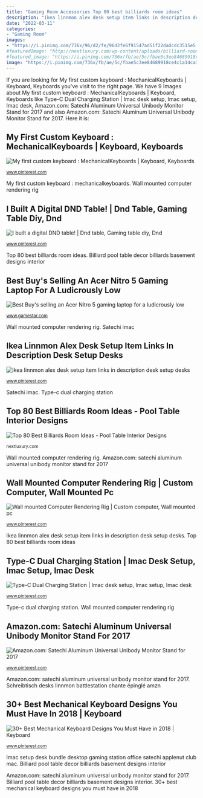 ```yaml
---
title: "Gaming Room Accessories Top 80 best billiards room ideas"
description: "Ikea linnmon alex desk setup item links in description desk setup desks"
date: "2022-03-11"
categories:
- "Gaming Room"
images:
- "https://i.pinimg.com/736x/96/d2/fe/96d2fe6f91547ad51f22dadcdc3515e5.jpg"
#featuredImage: "http://nextluxury.com/wp-content/uploads/billiard-room-decor-ideas-basement.jpg"
#featured_image: "https://i.pinimg.com/736x/fb/ae/5c/fbae5c3ee84689918ce4c1a14ca30a94.jpg"
image: "https://i.pinimg.com/736x/fb/ae/5c/fbae5c3ee84689918ce4c1a14ca30a94.jpg"
---
```


If you are looking for My first custom keyboard : MechanicalKeyboards | Keyboard, Keyboards you've visit to the right page. We have 9 Images about My first custom keyboard : MechanicalKeyboards | Keyboard, Keyboards like Type-C Dual Charging Station | Imac desk setup, Imac setup, Imac desk, Amazon.com: Satechi Aluminum Universal Unibody Monitor Stand for 2017 and also Amazon.com: Satechi Aluminum Universal Unibody Monitor Stand for 2017. Here it is:

## My First Custom Keyboard : MechanicalKeyboards | Keyboard, Keyboards

![My first custom keyboard : MechanicalKeyboards | Keyboard, Keyboards](https://i.pinimg.com/736x/96/d2/fe/96d2fe6f91547ad51f22dadcdc3515e5.jpg "Amazon.com: satechi aluminum universal unibody monitor stand for 2017")

<small>www.pinterest.com</small>

My first custom keyboard : mechanicalkeyboards. Wall mounted computer rendering rig

## I Built A Digital DND Table! | Dnd Table, Gaming Table Diy, Dnd

![I built a digital DND table! | Dnd table, Gaming table diy, Dnd](https://i.pinimg.com/736x/dc/e0/09/dce00937ff58c7b244e97c2e624bb2f5.jpg "Satechi imac")

<small>www.pinterest.com</small>

Top 80 best billiards room ideas. Billiard pool table decor billiards basement designs interior

## Best Buy&#039;s Selling An Acer Nitro 5 Gaming Laptop For A Ludicrously Low

![Best Buy&#039;s selling an Acer Nitro 5 gaming laptop for a ludicrously low](https://images.idgesg.net/images/article/2018/01/acer-nitro-5-primary-100746190-large.jpg "Satechi imac")

<small>www.gamestar.com</small>

Wall mounted computer rendering rig. Satechi imac

## Ikea Linnmon Alex Desk Setup Item Links In Description Desk Setup Desks

![ikea linnmon alex desk setup item links in description desk setup desks](https://i.pinimg.com/736x/f9/a9/34/f9a9344cf83c4bc6c88a96f6961f0fd0.jpg "Amazon.com: satechi aluminum universal unibody monitor stand for 2017")

<small>www.pinterest.com</small>

Satechi imac. Type-c dual charging station

## Top 80 Best Billiards Room Ideas - Pool Table Interior Designs

![Top 80 Best Billiards Room Ideas - Pool Table Interior Designs](http://nextluxury.com/wp-content/uploads/billiard-room-decor-ideas-basement.jpg "Mechanicalkeyboards keyboards")

<small>nextluxury.com</small>

Wall mounted computer rendering rig. Amazon.com: satechi aluminum universal unibody monitor stand for 2017

## Wall Mounted Computer Rendering Rig | Custom Computer, Wall Mounted Pc

![Wall mounted Computer Rendering Rig | Custom computer, Wall mounted pc](https://i.pinimg.com/736x/c3/35/d4/c335d42d3b49306c7d12411eb30108ca--pc-tower-info-video.jpg "Best buy&#039;s selling an acer nitro 5 gaming laptop for a ludicrously low")

<small>www.pinterest.com</small>

Ikea linnmon alex desk setup item links in description desk setup desks. Top 80 best billiards room ideas

## Type-C Dual Charging Station | Imac Desk Setup, Imac Setup, Imac Desk

![Type-C Dual Charging Station | Imac desk setup, Imac setup, Imac desk](https://i.pinimg.com/736x/fb/ae/5c/fbae5c3ee84689918ce4c1a14ca30a94.jpg "Imac setup desk bundle desktop gaming station office satechi applenut club mac")

<small>www.pinterest.com</small>

Type-c dual charging station. Wall mounted computer rendering rig

## Amazon.com: Satechi Aluminum Universal Unibody Monitor Stand For 2017

![Amazon.com: Satechi Aluminum Universal Unibody Monitor Stand for 2017](https://i.pinimg.com/736x/e6/30/95/e630951faeff929c5210f7706ed301c2.jpg "Type-c dual charging station")

<small>www.pinterest.com</small>

Amazon.com: satechi aluminum universal unibody monitor stand for 2017. Schreibtisch desks linnmon battlestation chante épinglé amzn

## 30+ Best Mechanical Keyboard Designs You Must Have In 2018 | Keyboard

![30+ Best Mechanical Keyboard Designs You Must Have in 2018 | Keyboard](https://i.pinimg.com/736x/4f/e2/0d/4fe20d2e45389367bfa8f059a1b55095.jpg "Billiard pool table decor billiards basement designs interior")

<small>www.pinterest.com</small>

Imac setup desk bundle desktop gaming station office satechi applenut club mac. Billiard pool table decor billiards basement designs interior

Amazon.com: satechi aluminum universal unibody monitor stand for 2017. Billiard pool table decor billiards basement designs interior. 30+ best mechanical keyboard designs you must have in 2018
